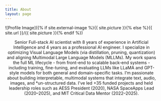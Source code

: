 ```yaml
---
title: About
layout: page
---
```

![Profile Image]({% if site.external-image %}{{ site.picture }}{% else %}{{ site.url }}/{{ site.picture }}{% endif %})

<div style="text-align: center;">

<p>
Senior Full-stack AI scientist with 8 years of experience in Artificial Intelligence and 4 years as a professional AI engineer. I specialize in optimizing Visual Language Models (via distillation, pruning, quantization) and aligning Multimodal Large Language Models (MLLMs). My work spans the full ML lifecycle - from front-end to scalable back-end systems - including training, fine-tuning, and evaluating LLMs like LLaMA and GPT-style models for both general and domain-specific tasks. I’m passionate about building interpretable, multimodal systems that integrate text, audio, images, and *un-structured data. I’ve led +35 funded projects and held leadership roles such as AESS President (2020), NASA SpaceApps Lead (2020–2025), and MIT Critical Data Mentor (2022–2025).

</p>

</div>
